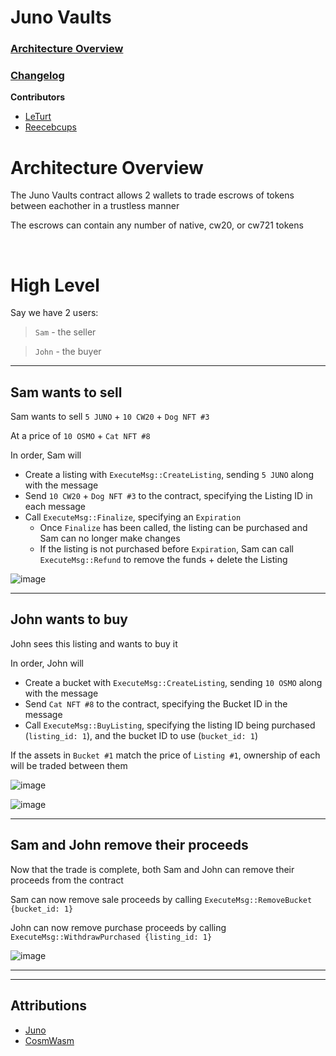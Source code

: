 # Juno Vaults

### [Architecture Overview](#-architecture-overview)
### [Changelog](CHANGELOG.md)

**Contributors**
- [LeTurt](https://twitter.com/leturt_)
- [Reecebcups](https://twitter.com/Reecepbcups_)

# Architecture Overview

The Juno Vaults contract allows 2 wallets to trade escrows of tokens between eachother in a trustless manner

The escrows can contain any number of native, cw20, or cw721 tokens

</br>

# High Level

Say we have 2 users:
> `Sam` - the seller</br>

> `John` - the buyer

---

## Sam wants to sell

Sam wants to sell `5 JUNO` + `10 CW20` + `Dog NFT #3`

At a price of `10 OSMO` + `Cat NFT #8`

In order, Sam will
- Create a listing with `ExecuteMsg::CreateListing`, sending `5 JUNO` along with the message
- Send `10 CW20` + `Dog NFT #3` to the contract, specifying the Listing ID in each message
- Call `ExecuteMsg::Finalize`, specifying an `Expiration`
  - Once `Finalize` has been called, the listing can be purchased and Sam can no longer make changes
  - If the listing is not purchased before `Expiration`, Sam can call `ExecuteMsg::Refund` to remove the funds + delete the Listing

![image](https://user-images.githubusercontent.com/89463679/210180396-c7153b07-30c3-4682-b556-d75df3050d8f.png)

---

## John wants to buy

John sees this listing and wants to buy it

In order, John will
- Create a bucket with `ExecuteMsg::CreateListing`, sending `10 OSMO` along with the message
- Send `Cat NFT #8` to the contract, specifying the Bucket ID in the message
- Call `ExecuteMsg::BuyListing`, specifying the listing ID being purchased (`listing_id: 1`), and the bucket ID to use (`bucket_id: 1`)

If the assets in `Bucket #1` match the price of `Listing #1`, ownership of each will be traded between them 

![image](https://user-images.githubusercontent.com/89463679/210180678-6b1ed2c9-1b7a-4809-be18-000972d2124c.png)

![image](https://user-images.githubusercontent.com/89463679/210180798-2c463f29-2d55-497b-b73c-3d5204509e76.png)

---

## Sam and John remove their proceeds

Now that the trade is complete, both Sam and John can remove their proceeds from the contract

Sam can now remove sale proceeds by calling `ExecuteMsg::RemoveBucket {bucket_id: 1}`

John can now remove purchase proceeds by calling `ExecuteMsg::WithdrawPurchased {listing_id: 1}`

![image](https://user-images.githubusercontent.com/89463679/210180897-910546c0-7a82-4c09-a1bf-a1b8bb1136b5.png)

---
---

## Attributions

- [Juno](https://junonetwork.io)
- [CosmWasm](https://github.com/cosmwasm)

